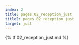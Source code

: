 ```yaml
---
index: 2
title: pages.02_reception_just
title2: pages.02_reception_just
target: just
---
```


{% tf 02_reception_just.md %}